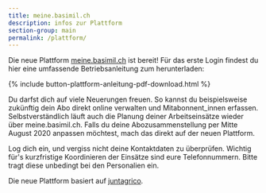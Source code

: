 ```yaml
---
title: meine.basimil.ch
description: infos zur Plattform
section-group: main
permalink: /plattform/
---
```


Die neue Plattform [meine.basimil.ch](https://mein.basimil.ch) ist bereit! Für das erste Login findest du hier eine umfassende Betriebsanleitung zum herunterladen:


{% include button-plattform-anleitung-pdf-download.html %}

Du darfst dich auf viele Neuerungen freuen. So kannst du beispielsweise zukünftig dein Abo direkt online
verwalten und Mitabonnent_innen erfassen. Selbstverständlich läuft auch die Planung deiner Arbeitseinsätze 
wieder über meine.basimil.ch. Falls du deine Abozusammenstellung per Mitte August 2020 anpassen möchtest, mach das direkt auf der neuen Plattform.

Log dich ein, und vergiss nicht deine Kontaktdaten zu überprüfen. 
Wichtig für's kurzfristige Koordinieren der Einsätze sind eure Telefonnummern. Bitte tragt diese unbedingt bei den Personalien ein.

Die neue Plattform basiert auf [juntagrico](https://juntagrico.org).

